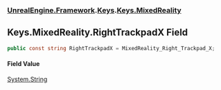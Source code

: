 ### [UnrealEngine.Framework](./UnrealEngine-Framework.md 'UnrealEngine.Framework').[Keys](./Keys.md 'UnrealEngine.Framework.Keys').[Keys.MixedReality](./Keys-MixedReality.md 'UnrealEngine.Framework.Keys.MixedReality')
## Keys.MixedReality.RightTrackpadX Field
  
```csharp
public const string RightTrackpadX = MixedReality_Right_Trackpad_X;
```
#### Field Value
[System.String](https://docs.microsoft.com/en-us/dotnet/api/System.String 'System.String')  
